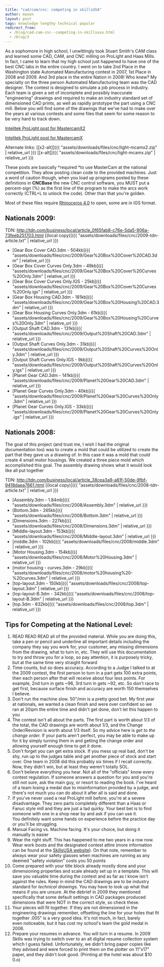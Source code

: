```yaml
---
title: "cad/cam/cnc: competing in skillsUSA"
author: masen
layout: post
tags: knowledge lengthy technical popular
redirect_from:
  - /blog/cad-cam-cnc--competing-in-skillsusa.html
  - /blog/2
---
```


As a sophomore in high school, I unwittingly took Stuart Smith\'s CAM
class and learned some CAD, CAM, and CNC milling on ProLight and Haas
Mills. In fact, I came to learn that my high school just happened to
have one of the best CNC labs in the entire country. I went on to take
2nd Place in the Washington state Automated Manufacturing contest in
2007, 1st Place in 2008 and 2009. And 3rd place in the entire Nation in
2008! Who knew? My specialty on the three person Automated Manufacturing
team was the CAD designer. The contest is designed to simulate a job
process in industry. Each team is given a set of incomplete and possibly
inaccurate \"engineering\" drawings and required to make an industry
standard set of dimensioned CAD prints, as well as rapidly prototype the
part using a CNC mill. Below you will find some of the drawings that
we\'ve had to make over the years at various contests and some files
that seem for some reason to be very hard to track down.

[Intelitek ProLight post for MastercamX2](http://emastercam.com/posts/edu_x2.php)

[Intelitek ProLight post for MastercamX](http://emastercam.com/posts/edu_x.php)

Alternate links: [\[x2-alt\]]({{ "assets/downloads/files/cnc/light-mcamx2.zip" | relative_url }}) [\[x-alt\]]({{ "assets/downloads/files/cnc/light-mcamx.zip" | relative_url }})

These posts are basically *required *to use MasterCam at the national
competition. They allow posting clean code to the provided machines.
Just a word of caution though, when you load up programs posted by these
definitions in **CNCBase** the new CNC control software, you MUST put a
percent-sign (%) as the first line of the program to make the arcs work
correctly (CTRL+L to unlock the code). Other than that you\'re golden.

Most of these files require [Rhinoceros 4.0](http://www.rhino3d.com/) to
open, some are in IGS format.

Nationals 2009:
---------------

TDN: <http://tdn.com/business/local/article_0f65fab8-c76e-5da5-906a-73feeb251703.html> [(local
copy)]({{ "assets/downloads/files/cnc/2009-tdn-article.txt" | relative_url }})

-   [Gear Box Cover CAD.3dm -
    504kb]({{ "assets/downloads/files/cnc/2009/Gear%20Box%20Cover%20CAD.3dm" | relative_url }})
-   [Gear Box Cover Curves Only.3dm -
    49kb]({{ "assets/downloads/files/cnc/2009/Gear%20Box%20Cover%20Curves%20Only.3dm" | relative_url }})
-   [Gear Box Cover Curves Only.IGS -
    25kb]({{ "assets/downloads/files/cnc/2009/Gear%20Box%20Cover%20Curves%20Only.igs" | relative_url }})
-   [Gear Box Housing CAD.3dm -
    181kb]({{ "assets/downloads/files/cnc/2009/Gear%20Box%20Housing%20CAD.3dm" | relative_url }})
-   [Gear Box Housing Curves Only.3dm -
    61kb]({{ "assets/downloads/files/cnc/2009/Gear%20Box%20Housing%20Curves%20Only.3dm" | relative_url }})
-   [Output Shaft CAD.3dm -
    131kb]({{ "assets/downloads/files/cnc/2009/Output%20Shaft%20CAD.3dm" | relative_url }})
-   [Output Shaft Curves Only.3dm -
    31kb]({{ "assets/downloads/files/cnc/2009/Output%20Shaft%20Curves%20Only.3dm" | relative_url }})
-   [Output Shaft Curves Only.IGS -
    9kb]({{ "assets/downloads/files/cnc/2009/Output%20Shaft%20Curves%20Only.igs" | relative_url }})
-   [Planet Gear CAD.3dm -
    141kb]({{ "assets/downloads/files/cnc/2009/Planet%20Gear%20CAD.3dm" | relative_url }})
-   [Planet Gear Curves Only.3dm -
    40kb]({{ "assets/downloads/files/cnc/2009/Planet%20Gear%20Curves%20Only.3dm" | relative_url }})
-   [Planet Gear Curves Only.IGS -
    33kb]({{ "assets/downloads/files/cnc/2009/Planet%20Gear%20Curves%20Only.igs" | relative_url }})

Nationals 2008:
---------------

The goal of this project (and trust me, I wish I had the original
documentation too) was to create a mold that could be utilized to create
the part that they gave us a drawing of. In this case it was a mold that
could create 4 small motor housings. We created a three piece mold which
accomplished this goal. The assembly drawing shows what it would look
like all put together

TDN: <http://tdn.com/business/local/article_38cea3a9-a81f-50de-9fbf-9418daea7661.html> [(local
copy)]({{ "assets/downloads/files/cnc/2008-tdn-article.txt" | relative_url }})

-   [Assembly.3dm -
    1.84mb]({{ "assets/downloads/files/cnc/2008/Assembly.3dm" | relative_url }})
-   [Bottom.3dm -
    265kb]({{ "assets/downloads/files/cnc/2008/Bottom.3dm" | relative_url }})
-   [Dimensions.3dm -
    227kb]({{ "assets/downloads/files/cnc/2008/Dimensions.3dm" | relative_url }})
-   [Middle-layout.3dm -
    153kb]({{ "assets/downloads/files/cnc/2008/Middle-layout.3dm" | relative_url }})
-   [middle.3dm -
    102kb]({{ "assets/downloads/files/cnc/2008/middle.3dm" | relative_url }})
-   [Motor Housing.3dm -
    154kb]({{ "assets/downloads/files/cnc/2008/Motor%20Housing.3dm" | relative_url }})
-   [motor housing - curves.3dm -
    29kb]({{ "assets/downloads/files/cnc/2008/motor%20housing%20-%20curves.3dm" | relative_url }})
-   [top-layout.3dm -
    150kb]({{ "assets/downloads/files/cnc/2008/top-layout.3dm" | relative_url }})
-   [top-layout-B.3dm -
    342kb]({{ "assets/downloads/files/cnc/2008/top-layout-B.3dm" | relative_url }})
-   [top.3dm -
    832kb]({{ "assets/downloads/files/cnc/2008/top.3dm" | relative_url }})

Tips for Competing at the National Level:
-----------------------------------------

1.  READ READ READ all of the provided material. While you are doing
    this, take a pen or pencil and underline all important details
    including the company they say you work for, your customer, any
    missing dimensions from the drawing, what to turn in, etc. They will
    use this documentation to try and throw you for a loop, so pay
    attention, it is purposely tricky, but at the same time very
    straight forward
2.  Time counts, but so does accuracy. According to a Judge I talked to
    at the 2009 contest, the first person to turn in a part gets 100
    extra points, then each person after that will receive about four
    less points. For example, 2nd turn in gets \~96, 3rd turn in gets
    \~92, etc. So don\'t race to get first, because surface finish and
    accuracy are worth 150 themselves I believe.
3.  Don\'t run the machine slow. 50\"/min is a pretty good bet. My first
    year at nationals, we wanted a clean finish and were over confident
    so we ran at 20ipm the entire time and didn\'t get done, don\'t let
    this happen to you
4.  The contest isn\'t all about the parts. The first part is worth
    about 1/3 of the total, the CAD drawings are worth about 1/3, and
    the Change Order/Revision is worth about 1/3 itself. So my advice
    here is *get to the change order.* If your parts aren\'t perfect,
    you may be able to make up for it by simply turning them in and
    getting the change order and allowing yourself enough time to get it
    done. 
5.  Don\'t forget you can get extra stock. If you mess up real bad,
    don\'t be shy, run up to the judges table and get another piece of
    stock and start over. One team in 2008 did this probably six times
    if I recall correctly. Now, they didn\'t win, but at least they
    weren\'t totally SOL.
6.  Don\'t believe everything you hear. Not all of the \"officials\"
    know every contest regulation. If someone answers a question for you
    and you\'re still not sure, ask the main guy, or resort to reading
    the book. I\'ve heard of a team losing a medal due to misinformation
    provided by a judge, and there\'s not much you can do about it after
    all is said and done.
7.  If you\'ve never used a real ProLight mill before, you\'re at a
    severe disadvantage. They zero parts completely different than a
    Haas or Fanuc style mill and they are just a tad quirky. Your best
    bet is to find someone with one in a shop near by and ask if you can
    use it. You definitely want some hands on experience before the
    practice day or you\'ll be struggling.
8.  Manual Facing vs. Machine facing. It\'s your choice, but doing it
    manually is easier
9.  Wear the right stuff. This has happened to me two years in a row
    now. Wear work boots and the designated contest attire (more
    information can be found at the [SkillsUSA
    website](http://www.skillsusa.org/)). On that note, remember to
    always wear your safety glasses when machines are running as any
    deemed \"safety violation\" costs you 50 points
10. Come prepared with your title block already mostly done and your
    dimensioning properties and scale already set up in a template. This
    will save you valuable time during the contest and as far as I know
    isn\'t against the rules. Keep in mind the CAD drawings are to be
    industry standard for *technical drawings.* You may have to look up
    what that means if you are unsure. At the debrief in 2009 they
    mentioned specifically that some default settings in CAD packages
    produced dimensions that were NOT in the correct style, so check
    these.
11. Your pieces will fit together. If they are not dimensioned in the
    engineering drawings remember, offsetting the line for your holes
    that fit together .005\" is a very good idea. It\'s not much, in
    fact, barely even noticeable, but it has cost my school\'s team the
    gold medal in 2006.
12. Prepare your resumes in advance. You will turn in a resume. In 2009
    Skills was trying to switch over to an all digital resume collection
    system which I guess failed. Unfortunately, we didn\'t bring paper
    copies like they advised and were forced to print them on the
    plotter on 11\"x17\" paper, and they didn\'t look good. (Printing at
    the hotel was about \$10 0.o)
